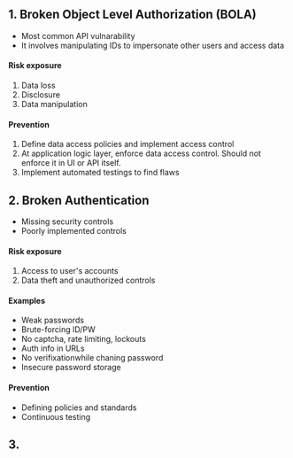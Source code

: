 ## 1. Broken Object Level Authorization (BOLA)
- Most common API vulnarability
- It involves manipulating IDs to impersonate other users and access data

#### Risk exposure
1. Data loss
2. Disclosure
3. Data manipulation

#### Prevention
1. Define data access policies and implement access control
2. At application logic layer, enforce data access control. Should not enforce it in UI or API itself.
3. Implement automated testings to find flaws

## 2. Broken Authentication
- Missing security controls
- Poorly implemented controls

#### Risk exposure
1. Access to user's accounts
2. Data theft and unauthorized controls

#### Examples
- Weak passwords
- Brute-forcing ID/PW
- No captcha, rate limiting, lockouts
- Auth info in URLs
- No verifixationwhile chaning password
- Insecure password storage

#### Prevention
- Defining policies and standards
- Continuous testing

## 3.
